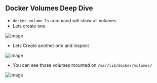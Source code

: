 ## Docker Volumes Deep Dive

* `docker volume ls` command will show all volumes
* Lets create one

![image](https://user-images.githubusercontent.com/13016162/62516040-94c78700-b841-11e9-885a-f84246794849.png)

* Lets Create another one and inspect

![image](https://user-images.githubusercontent.com/13016162/62516083-af99fb80-b841-11e9-89ac-036e0eac78ff.png)

* You can see those volumes mounted on `/var/lib/docker/volumes/` 

![image](https://user-images.githubusercontent.com/13016162/62516110-c2143500-b841-11e9-86f0-15b649b7edd0.png)
